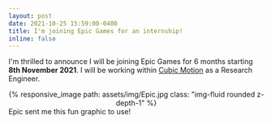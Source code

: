 ```yaml
---
layout: post
date: 2021-10-25 15:59:00-0400
title: I'm joining Epic Games for an internship!
inline: false
---
```



I'm thrilled to announce I will be joining Epic Games for 6 months starting **8th November 2021**. I will be working within [Cubic Motion](https://cubicmotion.com/) as a Research Engineer.

<div class="row mt-3">
    <div class="col-sm mt-3 mt-md-0" style="text-align: center;">
       {% responsive_image path: assets/img/Epic.jpg class: "img-fluid rounded z-depth-1" %}
    </div>
</div>
<div class="caption">
    Epic sent me this fun graphic to use!
</div>
